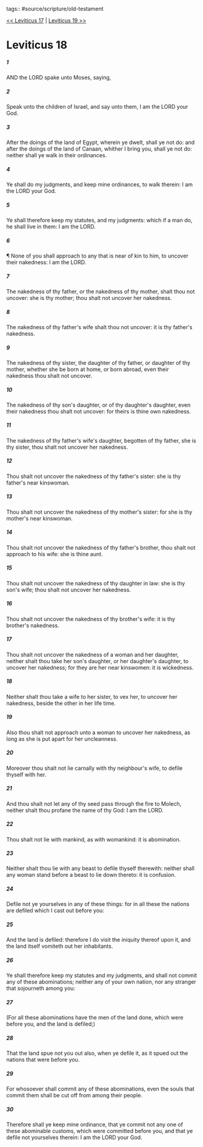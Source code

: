 tags:: #source/scripture/old-testament

[<< Leviticus 17](/Old_Testament/03_Leviticus/Leviticus_17.md) | [Leviticus 19 >>](/Old_Testament/03_Leviticus/Leviticus_19.md)

# Leviticus 18

##### 1

AND the LORD spake unto Moses, saying,

##### 2

Speak unto the children of Israel, and say unto them, I am the LORD your God.

##### 3

After the doings of the land of Egypt, wherein ye dwelt, shall ye not do: and after the doings of the land of Canaan, whither I bring you, shall ye not do: neither shall ye walk in their ordinances.

##### 4

Ye shall do my judgments, and keep mine ordinances, to walk therein: I am the LORD your God.

##### 5

Ye shall therefore keep my statutes, and my judgments: which if a man do, he shall live in them: I am the LORD.

##### 6

¶ None of you shall approach to any that is near of kin to him, to uncover their nakedness: I am the LORD.

##### 7

The nakedness of thy father, or the nakedness of thy mother, shalt thou not uncover: she is thy mother; thou shalt not uncover her nakedness.

##### 8

The nakedness of thy father's wife shalt thou not uncover: it is thy father's nakedness.

##### 9

The nakedness of thy sister, the daughter of thy father, or daughter of thy mother, whether she be born at home, or born abroad, even their nakedness thou shalt not uncover.

##### 10

The nakedness of thy son's daughter, or of thy daughter's daughter, even their nakedness thou shalt not uncover: for theirs is thine own nakedness.

##### 11

The nakedness of thy father's wife's daughter, begotten of thy father, she is thy sister, thou shalt not uncover her nakedness.

##### 12

Thou shalt not uncover the nakedness of thy father's sister: she is thy father's near kinswoman.

##### 13

Thou shalt not uncover the nakedness of thy mother's sister: for she is thy mother's near kinswoman.

##### 14

Thou shalt not uncover the nakedness of thy father's brother, thou shalt not approach to his wife: she is thine aunt.

##### 15

Thou shalt not uncover the nakedness of thy daughter in law: she is thy son's wife; thou shalt not uncover her nakedness.

##### 16

Thou shalt not uncover the nakedness of thy brother's wife: it is thy brother's nakedness.

##### 17

Thou shalt not uncover the nakedness of a woman and her daughter, neither shalt thou take her son's daughter, or her daughter's daughter, to uncover her nakedness; for they are her near kinswomen: it is wickedness.

##### 18

Neither shalt thou take a wife to her sister, to vex her, to uncover her nakedness, beside the other in her life time.

##### 19

Also thou shalt not approach unto a woman to uncover her nakedness, as long as she is put apart for her uncleanness.

##### 20

Moreover thou shalt not lie carnally with thy neighbour's wife, to defile thyself with her.

##### 21

And thou shalt not let any of thy seed pass through the fire to Molech, neither shalt thou profane the name of thy God: I am the LORD.

##### 22

Thou shalt not lie with mankind, as with womankind: it is abomination.

##### 23

Neither shalt thou lie with any beast to defile thyself therewith: neither shall any woman stand before a beast to lie down thereto: it is confusion.

##### 24

Defile not ye yourselves in any of these things: for in all these the nations are defiled which I cast out before you:

##### 25

And the land is defiled: therefore I do visit the iniquity thereof upon it, and the land itself vomiteth out her inhabitants.

##### 26

Ye shall therefore keep my statutes and my judgments, and shall not commit any of these abominations; neither any of your own nation, nor any stranger that sojourneth among you:

##### 27

(For all these abominations have the men of the land done, which were before you, and the land is defiled;)

##### 28

That the land spue not you out also, when ye defile it, as it spued out the nations that were before you.

##### 29

For whosoever shall commit any of these abominations, even the souls that commit them shall be cut off from among their people.

##### 30

Therefore shall ye keep mine ordinance, that ye commit not any one of these abominable customs, which were committed before you, and that ye defile not yourselves therein: I am the LORD your God.
